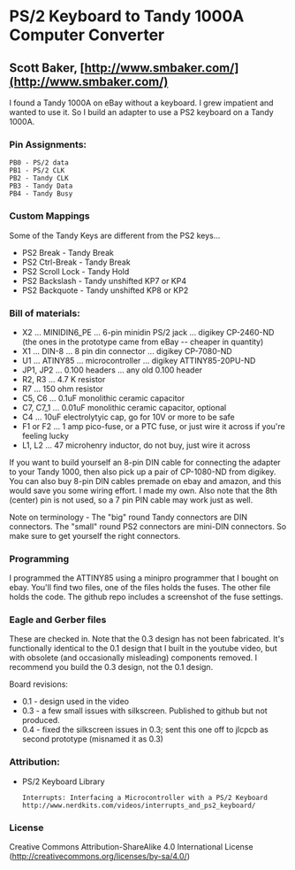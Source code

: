 # PS/2 Keyboard to Tandy 1000A Computer Converter
## Scott Baker, [http://www.smbaker.com/](http://www.smbaker.com/)

I found a Tandy 1000A on eBay without a keyboard. I grew impatient and wanted to use it.
So I build an adapter to use a PS2 keyboard on a Tandy 1000A.

### Pin Assignments:

    PB0 - PS/2 data
    PB1 - PS/2 CLK
    PB2 - Tandy CLK
    PB3 - Tandy Data
    PB4 - Tandy Busy

### Custom Mappings

Some of the Tandy Keys are different from the PS2 keys...

* PS2 Break - Tandy Break
* PS2 Ctrl-Break - Tandy Break
* PS2 Scroll Lock - Tandy Hold
* PS2 Backslash - Tandy unshifted KP7 or KP4
* PS2 Backquote - Tandy unshifted KP8 or KP2

### Bill of materials:

* X2 ... MINIDIN6_PE ... 6-pin minidin PS/2 jack ... digikey CP-2460-ND (the ones in the prototype came from eBay -- cheaper in quantity)
* X1 ... DIN-8 ... 8 pin din connector ... digikey CP-7080-ND
* U1 ... ATINY85 ... microcontroller ... digikey ATTINY85-20PU-ND
* JP1, JP2 ... 0.100 headers ... any old 0.100 header
* R2, R3 ... 4.7 K resistor
* R7 ... 150 ohm resistor
* C5, C6 ... 0.1uF monolithic ceramic capacitor
* C7, C7_1 ... 0.01uF monolithic ceramic capacitor, optional
* C4 ... 10uF electrolytyic cap, go for 10V or more to be safe
* F1 or F2 ... 1 amp pico-fuse, or a PTC fuse, or just wire it across if you're feeling lucky
* L1, L2 ... 47 microhenry inductor, do not buy, just wire it across

If you want to build yourself an 8-pin DIN cable for connecting the adapter to your Tandy 1000, then also pick up a pair of CP-1080-ND from digikey. You can also buy 8-pin DIN cables premade on ebay and amazon, and this would save you some wiring effort. I made my own. Also note that the 8th (center) pin is not used, so a 7 pin PIN cable may work just as well.

Note on terminology - The "big" round Tandy connectors are DIN connectors. The "small" round PS2 connectors are mini-DIN connectors. So make sure to get yourself the right connectors.

### Programming

I programmed the ATTINY85 using a minipro programmer that I bought on ebay. You'll find two files, one of the files holds the fuses. The other file holds the code. The github repo includes a screenshot of the fuse settings.

### Eagle and Gerber files

These are checked in. Note that the 0.3 design has not been fabricated. It's functionally identical to the 0.1 design that I built in the youtube video, but with obsolete (and occasionally misleading) components removed. I recommend you build the 0.3 design, not the 0.1 design.

Board revisions:

* 0.1 - design used in the video
* 0.3 - a few small issues with silkscreen. Published to github but not produced.
* 0.4 - fixed the silkscreen issues in 0.3; sent this one off to jlcpcb as second prototype (misnamed it as 0.3)

### Attribution:

* PS/2 Keyboard Library

      Interrupts: Interfacing a Microcontroller with a PS/2 Keyboard
      http://www.nerdkits.com/videos/interrupts_and_ps2_keyboard/

### License
Creative Commons Attribution-ShareAlike 4.0 International License (http://creativecommons.org/licenses/by-sa/4.0/)
